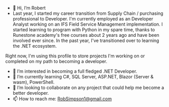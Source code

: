 - 👋 Hi, I’m Robert
- Last year, I started my career transition from Supply Chain / purchasing professional to Developer. I'm currently employed as an Developer Analyst working 
on an IFS Field Service Management implementation. I started learning to program with Python in my spare time, thanks to Runestone academy's free courses 
about 2 years ago and have been involved ever since. In the past year, I've transitioned over to learning the .NET ecosystem.

Right now, I'm using this profile to store projects I'm working on or completed on my path to becoming a developer.


- 👀 I’m interested in becoming a full fledged .NET Developer.
- 🌱 I’m currently learning C#, SQL Server, ASP.NET, Blazor (Server & wasm), PowerShell.
- 💞️ I’m looking to collaborate on any project that could help me become a better developer.
- 📫 How to reach me: RobSimpson1@gmail.com

<!---
rsimpson-hub/rsimpson-hub is a ✨ special ✨ repository because its `README.md` (this file) appears on your GitHub profile.
You can click the Preview link to take a look at your changes.
--->
